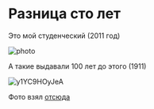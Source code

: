 # Разница сто лет

Это мой студенческий (2011 год)

![photo](https://vlaim.s3.amazonaws.com/uploads/2014/11/photo-300x224.jpg)

А такие выдавали 100 лет до этого (1911)

![y1YC9HOyJeA](https://vlaim.s3.amazonaws.com/uploads/2014/11/y1YC9HOyJeA-300x300.jpg)

Фото взял [отсюда](http://vk.com/lissoff?w=wall303506_60432)